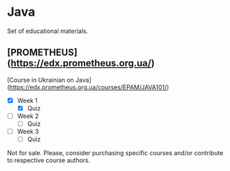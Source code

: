 # Java
Set of educational materials.

## [PROMETHEUS] (https://edx.prometheus.org.ua/)
[Course in Ukrainian on Java] (https://edx.prometheus.org.ua/courses/EPAM/JAVA101/)

- [x] Week 1
  - [x] Quiz
- [ ] Week 2
  - [ ] Quiz
- [ ] Week 3
  - [ ] Quiz

Not for sale. Please, consider purchasing specific courses and/or contribute to respective course authors.
